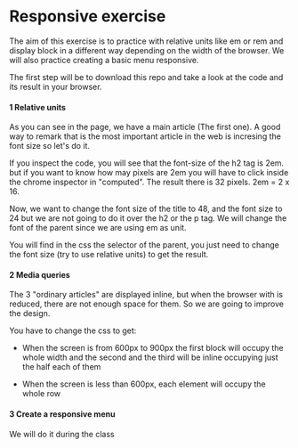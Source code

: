 # Responsive exercise
The aim of this exercise is to practice with relative units like em or rem and display block in a different way depending on the width of the browser. We will also practice creating a basic menu responsive.

The first step will be to download this repo and take a look at the code and its result in your browser.


#### 1 Relative units
As you can see in the page, we have a main article (The first one). A good way to remark that is the most important article in the web is incresing the font size so let's do it.

If you inspect the code, you will see that the font-size of the h2 tag is 2em. but if you want to know how may pixels are 2em you will have to click inside the chrome inspector in "computed". The result there is 32 pixels. 2em = 2 x 16.

Now, we want to change the font size of the title to 48, and the font size to 24 but we are not going to do it over the h2 or the p tag. We will change the font of the parent since we are using em as unit.

You will find in the css the selector of the parent, you just need to change the font size (try to use relative units) to get the result.


#### 2 Media queries
The 3 "ordinary articles" are displayed inline, but when the browser with is reduced, there are not enough space for them. So we are going to improve the design.

You have to change the css to get:
- When the screen is from 600px to 900px the first block will occupy the whole width and the second and the third will be inline occupying just the half each of them

- When the screen is less than 600px, each element will occupy the whole row

#### 3 Create a responsive menu
We will do it during the class